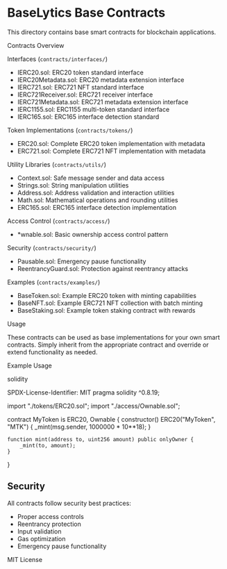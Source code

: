 # BaseLytics Base Contracts

This directory contains base smart contracts for blockchain applications.

Contracts Overview

Interfaces (`contracts/interfaces/`)
- IERC20.sol: ERC20 token standard interface
- IERC20Metadata.sol: ERC20 metadata extension interface
- IERC721.sol: ERC721 NFT standard interface
- IERC721Receiver.sol: ERC721 receiver interface
- IERC721Metadata.sol: ERC721 metadata extension interface
- IERC1155.sol: ERC1155 multi-token standard interface
- IERC165.sol: ERC165 interface detection standard

Token Implementations (`contracts/tokens/`)
- ERC20.sol: Complete ERC20 token implementation with metadata
- ERC721.sol: Complete ERC721 NFT implementation with metadata

Utility Libraries (`contracts/utils/`)
- Context.sol: Safe message sender and data access
- Strings.sol: String manipulation utilities
- Address.sol: Address validation and interaction utilities
- Math.sol: Mathematical operations and rounding utilities
- ERC165.sol: ERC165 interface detection implementation

 Access Control (`contracts/access/`)
- *wnable.sol: Basic ownership access control pattern

 Security (`contracts/security/`)
- Pausable.sol: Emergency pause functionality
- ReentrancyGuard.sol: Protection against reentrancy attacks

Examples (`contracts/examples/`)
- BaseToken.sol: Example ERC20 token with minting capabilities
- BaseNFT.sol: Example ERC721 NFT collection with batch minting
- BaseStaking.sol: Example token staking contract with rewards

Usage

These contracts can be used as base implementations for your own smart contracts. Simply inherit from the appropriate contract and override or extend functionality as needed.

 Example Usage

solidity

SPDX-License-Identifier: MIT
pragma solidity ^0.8.19;

import "./tokens/ERC20.sol";
import "./access/Ownable.sol";

contract MyToken is ERC20, Ownable {
    constructor() ERC20("MyToken", "MTK") {
        _mint(msg.sender, 1000000 * 10**18);
    }
    
    function mint(address to, uint256 amount) public onlyOwner {
        _mint(to, amount);
    }
}


## Security

All contracts follow security best practices:
- Proper access controls
- Reentrancy protection
- Input validation
- Gas optimization
- Emergency pause functionality

MIT License 
